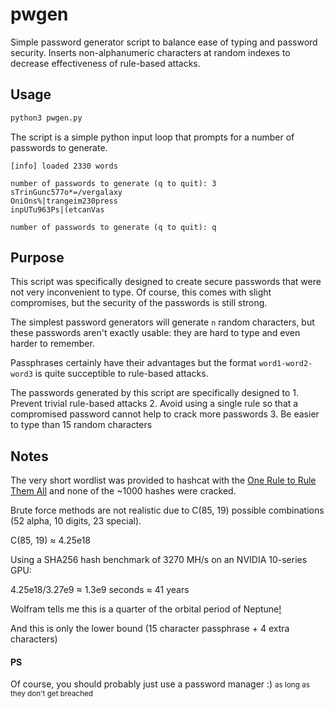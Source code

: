 # pwgen

Simple password generator script to balance ease of typing and password security.
Inserts non-alphanumeric characters at random indexes to decrease effectiveness of rule-based attacks.

## Usage

```py
python3 pwgen.py
```

The script is a simple python input loop that prompts for a number of passwords to generate.

```
[info] loaded 2330 words

number of passwords to generate (q to quit): 3
sTrinGunc577o*=/vergalaxy
OniOns%|trangeim230press
inpUTu963Ps|(etcanVas

number of passwords to generate (q to quit): q
```

## Purpose

This script was specifically designed to create secure passwords that were not very inconvenient to type. Of course, this comes with slight compromises, but the security of the passwords is still strong.

The simplest password generators will generate `n` random characters, but these passwords aren't exactly usable: they are hard to type and even harder to remember.

Passphrases certainly have their advantages but the format `word1-word2-word3` is quite succeptible to rule-based attacks.

The passwords generated by this script are specifically designed to
	1. Prevent trivial rule-based attacks
	2. Avoid using a single rule so that a compromised password cannot help to crack more passwords
	3. Be easier to type than 15 random characters

## Notes

The very short wordlist was provided to hashcat with the [One Rule to Rule Them All](https://github.com/NotSoSecure/password_cracking_rules) and none of the ~1000 hashes were cracked.

Brute force methods are not realistic due to C(85, 19) possible combinations (52 alpha, 10 digits, 23 special).

C(85, 19) ≈ 4.25e18

Using a SHA256 hash benchmark of 3270 MH/s on an NVIDIA 10-series GPU:

4.25e18/3.27e9 ≈ 1.3e9 seconds ≈ 41 years

Wolfram tells me this is a quarter of the orbital period of Neptune[!](https://www.wolframalpha.com/input?i=1.29969418960244648318042813455657492354740061162079510703363+%C3%97+10%5E9+seconds)

And this is only the lower bound (15 character passphrase + 4 extra characters)


#### PS

Of course, you should probably just use a password manager :)
<small>as long as they don't get breached</small>
